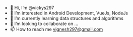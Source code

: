 - 👋 Hi, I’m @vickys297
- 👀 I’m interested in Android Development, VueJs, NodeJs
- 🌱 I’m currently learning data structures and algorithms
- 💞️ I’m looking to collaborate on ...
- 📫 How to reach me vignesh297@gmail.com

<!---
vickys297/vickys297 is a ✨ special ✨ repository because its `README.md` (this file) appears on your GitHub profile.
You can click the Preview link to take a look at your changes.
--->
